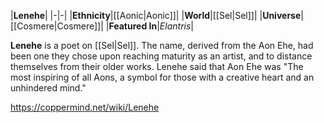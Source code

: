 |**Lenehe**|
|-|-|
|**Ethnicity**|[[Aonic\|Aonic]]|
|**World**|[[Sel\|Sel]]|
|**Universe**|[[Cosmere\|Cosmere]]|
|**Featured In**|*Elantris*|

**Lenehe** is a poet on [[Sel\|Sel]]. The name, derived from the Aon Ehe, had been one they chose upon reaching maturity as an artist, and to distance themselves from their older works.
Lenehe said that Aon Ehe was "The most inspiring of all Aons, a symbol for those with a creative heart and an unhindered mind."



https://coppermind.net/wiki/Lenehe